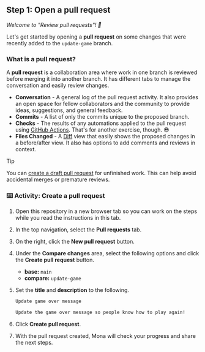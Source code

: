 ## Step 1: Open a pull request

_Welcome to "Review pull requests"! :wave:_

Let's get started by opening a **pull request** on some changes that were recently added to the `update-game` branch.

### What is a pull request?

A **pull request** is a collaboration area where work in one branch is reviewed before merging it into another branch. It has different tabs to manage the conversation and easily review changes.

- **Conversation** - A general log of the pull request activity. It also provides an open space for fellow collaborators and the community to provide ideas, suggestions, and general feedback.
- **Commits** - A list of only the commits unique to the proposed branch.
- **Checks** - The results of any automations applied to the pull request using [GitHub Actions](https://github.com/features/actions). That's for another exercise, though. 😎
- **Files Changed** - A [Diff](https://docs.github.com/en/get-started/quickstart/github-glossary#diff) view that easily shows the proposed changes in a before/after view. It also has options to add comments and reviews in context.

> [!TIP]
> You can [create a draft pull request](https://docs.github.com/en/pull-requests/collaborating-with-pull-requests/proposing-changes-to-your-work-with-pull-requests/creating-a-pull-request) for unfinished work. This can help avoid accidental merges or premature reviews.

### :keyboard: Activity: Create a pull request

1. Open this repository in a new browser tab so you can work on the steps while you read the instructions in this tab.

1. In the top navigation, select the **Pull requests** tab.

1. On the right, click the **New pull request** button.

1. Under the **Compare changes** area, select the following options and click the **Create pull request** button.

   - **base:** `main`
   - **compare:** `update-game`

1. Set the **title** and **description** to the following.

   ```md
   Update game over message
   ```

   ```md
   Update the game over message so people know how to play again!
   ```

1. Click **Create pull request**.

1. With the pull request created, Mona will check your progress and share the next steps.
